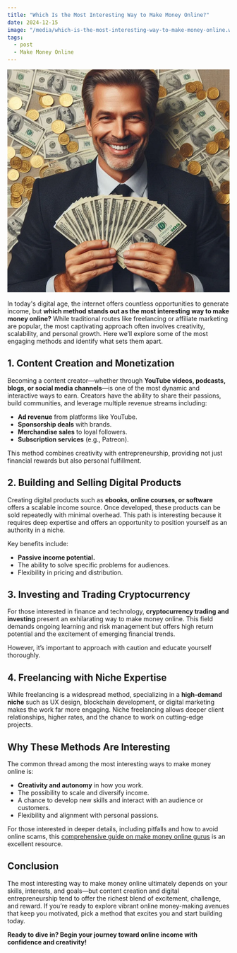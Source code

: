 ```yaml
---
title: "Which Is the Most Interesting Way to Make Money Online?"
date: 2024-12-15
image: "/media/which-is-the-most-interesting-way-to-make-money-online.webp"
tags:
  - post
  - Make Money Online
---
```


![Which Is the Most Interesting Way to Make Money Online?](/media/which-is-the-most-interesting-way-to-make-money-online.webp)

In today's digital age, the internet offers countless opportunities to generate income, but **which method stands out as the most interesting way to make money online?** While traditional routes like freelancing or affiliate marketing are popular, the most captivating approach often involves creativity, scalability, and personal growth. Here we’ll explore some of the most engaging methods and identify what sets them apart.

## 1. Content Creation and Monetization

Becoming a content creator—whether through **YouTube videos, podcasts, blogs, or social media channels**—is one of the most dynamic and interactive ways to earn. Creators have the ability to share their passions, build communities, and leverage multiple revenue streams including:

- **Ad revenue** from platforms like YouTube.
- **Sponsorship deals** with brands.
- **Merchandise sales** to loyal followers.
- **Subscription services** (e.g., Patreon).

This method combines creativity with entrepreneurship, providing not just financial rewards but also personal fulfillment.

## 2. Building and Selling Digital Products

Creating digital products such as **ebooks, online courses, or software** offers a scalable income source. Once developed, these products can be sold repeatedly with minimal overhead. This path is interesting because it requires deep expertise and offers an opportunity to position yourself as an authority in a niche.

Key benefits include:

- **Passive income potential.**
- The ability to solve specific problems for audiences.
- Flexibility in pricing and distribution.

## 3. Investing and Trading Cryptocurrency

For those interested in finance and technology, **cryptocurrency trading and investing** present an exhilarating way to make money online. This field demands ongoing learning and risk management but offers high return potential and the excitement of emerging financial trends.

However, it’s important to approach with caution and educate yourself thoroughly.

## 4. Freelancing with Niche Expertise

While freelancing is a widespread method, specializing in a **high-demand niche** such as UX design, blockchain development, or digital marketing makes the work far more engaging. Niche freelancing allows deeper client relationships, higher rates, and the chance to work on cutting-edge projects.

## Why These Methods Are Interesting

The common thread among the most interesting ways to make money online is:

- **Creativity and autonomy** in how you work.
- The possibility to scale and diversify income.
- A chance to develop new skills and interact with an audience or customers.
- Flexibility and alignment with personal passions.

For those interested in deeper details, including pitfalls and how to avoid online scams, this [comprehensive guide on make money online gurus](https://supertotallyawesome.com/posts/make-money-online-gurus/) is an excellent resource.

## Conclusion

The most interesting way to make money online ultimately depends on your skills, interests, and goals—but content creation and digital entrepreneurship tend to offer the richest blend of excitement, challenge, and reward. If you’re ready to explore vibrant online money-making avenues that keep you motivated, pick a method that excites you and start building today.

**Ready to dive in? Begin your journey toward online income with confidence and creativity!**

